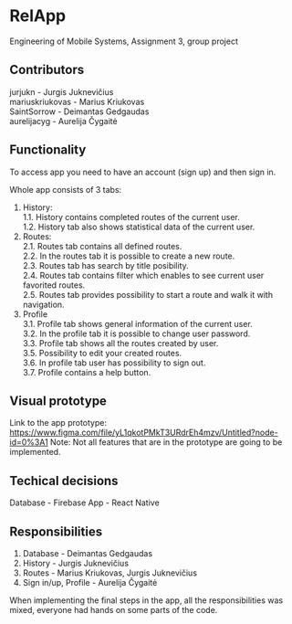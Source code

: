 # RelApp
Engineering of Mobile Systems, Assignment 3, group project

## Contributors
jurjukn - Jurgis Juknevičius <br/>
mariuskriukovas - Marius Kriukovas <br/>
SaintSorrow - Deimantas Gedgaudas <br/>
aurelijacyg - Aurelija Čygaitė <br/>

## Functionality
To access app you need to have an account (sign up) and then sign in.

Whole app consists of 3 tabs: <br/>
  1. History: <br/>
    1.1. History contains completed routes of the current user. <br/>
    1.2. History tab also shows statistical data of the current user. <br/>
  2. Routes: <br/>
    2.1. Routes tab contains all defined routes. <br/>
    2.2. In the routes tab it is possible to create a new route. <br/>
    2.3. Routes tab has search by title posibility. <br/>
    2.4. Routes tab contains filter which enables to see current user favorited routes. <br/>
    2.5. Routes tab provides possibility to start a route and walk it with navigation. <br/>
  3. Profile <br/>
    3.1. Profile tab shows general information of the current user. <br/>
    3.2. In the profile tab it is possible to change user password. <br/>
    3.3. Profile tab shows all the routes created by user. <br/>
    3.5. Possibility to edit your created routes. <br/>
    3.6. In profile tab user has possibility to sign out. <br/>
    3.7. Profile contains a help button.  <br/>
    
    
## Visual prototype
Link to the app prototype: https://www.figma.com/file/yL1qkotPMkT3URdrEh4mzv/Untitled?node-id=0%3A1
Note: Not all features that are in the prototype are going to be implemented.

## Techical decisions
Database - Firebase
App - React Native

## Responsibilities
1. Database - Deimantas Gedgaudas
2. History - Jurgis Juknevičius
3. Routes - Marius Kriukovas, Jurgis Juknevičius
4. Sign in/up, Profile - Aurelija Čygaitė

When implementing the final steps in the app, all the responsibilities was mixed, everyone had hands on some parts of the code.
